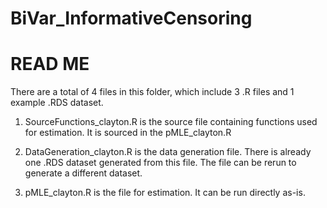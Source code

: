 # BiVar_InformativeCensoring

# READ ME

There are a total of 4 files in this folder, which include 3 .R files and 1 example .RDS dataset.

1. SourceFunctions_clayton.R is the source file containing functions used for estimation.
It is sourced in the pMLE_clayton.R

2. DataGeneration_clayton.R is the data generation file. 
There is already one .RDS dataset generated from this file. The file can be rerun to generate a different dataset.

3. pMLE_clayton.R is the file for estimation. 
It can be run directly as-is. 

